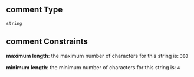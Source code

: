 ## comment Type

`string`

## comment Constraints

**maximum length**: the maximum number of characters for this string is: `300`

**minimum length**: the minimum number of characters for this string is: `4`
